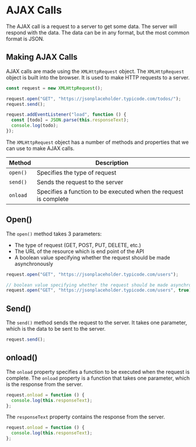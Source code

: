 # AJAX Calls

The AJAX call is a request to a server to get some data. The server will respond with the data. The data can be in any format, but the most common format is JSON.

## Making AJAX Calls

AJAX calls are made using the `XMLHttpRequest` object. The `XMLHttpRequest` object is built into the browser. It is used to make HTTP requests to a server.

```js
const request = new XMLHttpRequest();

request.open("GET", "https://jsonplaceholder.typicode.com/todos/");
request.send();

request.addEventListener("load", function () {
  const [todo] = JSON.parse(this.responseText);
  console.log(todo);
});
```

The `XMLHttpRequest` object has a number of methods and properties that we can use to make AJAX calls.

| Method   | Description                                                      |
| -------- | ---------------------------------------------------------------- |
| `open()` | Specifies the type of request                                    |
| `send()` | Sends the request to the server                                  |
| `onload` | Specifies a function to be executed when the request is complete |

## Open()

The `open()` method takes 3 parameters:

- The type of request (GET, POST, PUT, DELETE, etc.)
- The URL of the resource which is end point of the API
- A boolean value specifying whether the request should be made asynchronously

```js
request.open("GET", "https://jsonplaceholder.typicode.com/users");

// boolean value specifying whether the request should be made asynchronously
request.open("GET", "https://jsonplaceholder.typicode.com/users", true);
```

## Send()

The `send()` method sends the request to the server. It takes one parameter, which is the data to be sent to the server.

```js
request.send();
```

## onload()

The `onload` property specifies a function to be executed when the request is complete. The `onload` property is a function that takes one parameter, which is the response from the server.

```js
request.onload = function () {
  console.log(this.responseText);
};
```

The `responseText` property contains the response from the server.

```js
request.onload = function () {
  console.log(this.responseText);
};
```
